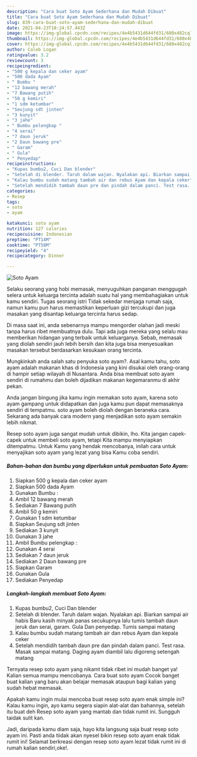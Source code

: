 ```yaml
---
description: "Cara buat Soto Ayam Sederhana dan Mudah Dibuat"
title: "Cara buat Soto Ayam Sederhana dan Mudah Dibuat"
slug: 839-cara-buat-soto-ayam-sederhana-dan-mudah-dibuat
date: 2021-04-23T10:24:57.443Z
image: https://img-global.cpcdn.com/recipes/4e4b5431d644fd31/680x482cq70/soto-ayam-foto-resep-utama.jpg
thumbnail: https://img-global.cpcdn.com/recipes/4e4b5431d644fd31/680x482cq70/soto-ayam-foto-resep-utama.jpg
cover: https://img-global.cpcdn.com/recipes/4e4b5431d644fd31/680x482cq70/soto-ayam-foto-resep-utama.jpg
author: Caleb Logan
ratingvalue: 3.2
reviewcount: 3
recipeingredient:
- "500 g kepala dan ceker ayam"
- "500 dada Ayam"
- " Bumbu "
- "12 bawang merah"
- "7 Bawang putih"
- "50 g kemiri"
- "1 sdm ketumbar"
- "Seujung sdt jinten"
- "3 kunyit"
- "3 jahe"
- " Bumbu pelengkap "
- "4 serai"
- "7 daun jeruk"
- "2 Daun bawang pre"
- " Garam"
- " Gula"
- " Penyedap"
recipeinstructions:
- "Kupas bumbu2, Cuci Dan blender"
- "Setelah di blender. Taruh dalam wajan. Nyalakan api. Biarkan sampai air habis Baru kasih minyak panas secukupnya lalu tumis tambah daun jeruk dan serai, garam. Gula Dan penyedap. Tumis sampai matang"
- "Kalau bumbu sudah matang tambah air dan rebus Ayam dan kepala ceker"
- "Setelah mendidih tambah daun pre dan pindah dalam panci. Test rasa. Masak sampai matang. Daging ayam diambil lalu digoreng setengah matang"
categories:
- Resep
tags:
- soto
- ayam

katakunci: soto ayam 
nutrition: 127 calories
recipecuisine: Indonesian
preptime: "PT14M"
cooktime: "PT58M"
recipeyield: "4"
recipecategory: Dinner

---
```



![Soto Ayam](https://img-global.cpcdn.com/recipes/4e4b5431d644fd31/680x482cq70/soto-ayam-foto-resep-utama.jpg)

Selaku seorang yang hobi memasak, menyuguhkan panganan menggugah selera untuk keluarga tercinta adalah suatu hal yang membahagiakan untuk kamu sendiri. Tugas seorang istri Tidak sekedar menjaga rumah saja, namun kamu pun harus memastikan keperluan gizi tercukupi dan juga masakan yang disantap keluarga tercinta harus sedap.

Di masa  saat ini, anda sebenarnya mampu mengorder olahan jadi meski tanpa harus ribet membuatnya dulu. Tapi ada juga mereka yang selalu mau memberikan hidangan yang terbaik untuk keluarganya. Sebab, memasak yang diolah sendiri jauh lebih bersih dan kita juga bisa menyesuaikan masakan tersebut berdasarkan kesukaan orang tercinta. 



Mungkinkah anda salah satu penyuka soto ayam?. Asal kamu tahu, soto ayam adalah makanan khas di Indonesia yang kini disukai oleh orang-orang di hampir setiap wilayah di Nusantara. Anda bisa membuat soto ayam sendiri di rumahmu dan boleh dijadikan makanan kegemaranmu di akhir pekan.

Anda jangan bingung jika kamu ingin memakan soto ayam, karena soto ayam gampang untuk didapatkan dan juga kamu pun dapat memasaknya sendiri di tempatmu. soto ayam boleh diolah dengan beraneka cara. Sekarang ada banyak cara modern yang menjadikan soto ayam semakin lebih nikmat.

Resep soto ayam juga sangat mudah untuk dibikin, lho. Kita jangan capek-capek untuk membeli soto ayam, tetapi Kita mampu menyiapkan ditempatmu. Untuk Kamu yang hendak mencobanya, inilah cara untuk menyajikan soto ayam yang lezat yang bisa Kamu coba sendiri.

<!--inarticleads1-->

##### Bahan-bahan dan bumbu yang diperlukan untuk pembuatan Soto Ayam:

1. Siapkan 500 g kepala dan ceker ayam
1. Siapkan 500 dada Ayam
1. Gunakan  Bumbu :
1. Ambil 12 bawang merah
1. Sediakan 7 Bawang putih
1. Ambil 50 g kemiri
1. Gunakan 1 sdm ketumbar
1. Siapkan Seujung sdt jinten
1. Sediakan 3 kunyit
1. Gunakan 3 jahe
1. Ambil  Bumbu pelengkap :
1. Gunakan 4 serai
1. Sediakan 7 daun jeruk
1. Sediakan 2 Daun bawang pre
1. Siapkan  Garam
1. Gunakan  Gula
1. Sediakan  Penyedap




<!--inarticleads2-->

##### Langkah-langkah membuat Soto Ayam:

1. Kupas bumbu2, Cuci Dan blender
1. Setelah di blender. Taruh dalam wajan. Nyalakan api. Biarkan sampai air habis Baru kasih minyak panas secukupnya lalu tumis tambah daun jeruk dan serai, garam. Gula Dan penyedap. Tumis sampai matang
1. Kalau bumbu sudah matang tambah air dan rebus Ayam dan kepala ceker
1. Setelah mendidih tambah daun pre dan pindah dalam panci. Test rasa. Masak sampai matang. Daging ayam diambil lalu digoreng setengah matang




Ternyata resep soto ayam yang nikamt tidak ribet ini mudah banget ya! Kalian semua mampu mencobanya. Cara buat soto ayam Cocok banget buat kalian yang baru akan belajar memasak ataupun bagi kalian yang sudah hebat memasak.

Apakah kamu ingin mulai mencoba buat resep soto ayam enak simple ini? Kalau kamu ingin, ayo kamu segera siapin alat-alat dan bahannya, setelah itu buat deh Resep soto ayam yang mantab dan tidak rumit ini. Sungguh taidak sulit kan. 

Jadi, daripada kamu diam saja, hayo kita langsung saja buat resep soto ayam ini. Pasti anda tiidak akan nyesel bikin resep soto ayam enak tidak rumit ini! Selamat berkreasi dengan resep soto ayam lezat tidak rumit ini di rumah kalian sendiri,oke!.

